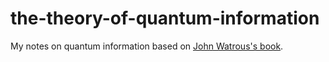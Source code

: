 # the-theory-of-quantum-information
My notes on quantum information based on [John Watrous's book](https://cs.uwaterloo.ca/~watrous/TQI/).
